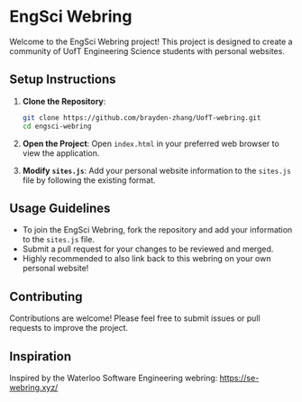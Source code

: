 # EngSci Webring

Welcome to the EngSci Webring project! This project is designed to create a community of UofT Engineering Science students with personal websites.

## Setup Instructions

1. **Clone the Repository**: 
   ```bash
   git clone https://github.com/brayden-zhang/UofT-webring.git
   cd engsci-webring
   ```

2. **Open the Project**: Open `index.html` in your preferred web browser to view the application.

3. **Modify `sites.js`**: Add your personal website information to the `sites.js` file by following the existing format.


## Usage Guidelines

- To join the EngSci Webring, fork the repository and add your information to the `sites.js` file.
- Submit a pull request for your changes to be reviewed and merged.
- Highly recommended to also link back to this webring on your own personal website!

## Contributing

Contributions are welcome! Please feel free to submit issues or pull requests to improve the project.


##  Inspiration
Inspired by the Waterloo Software Engineering webring: https://se-webring.xyz/
